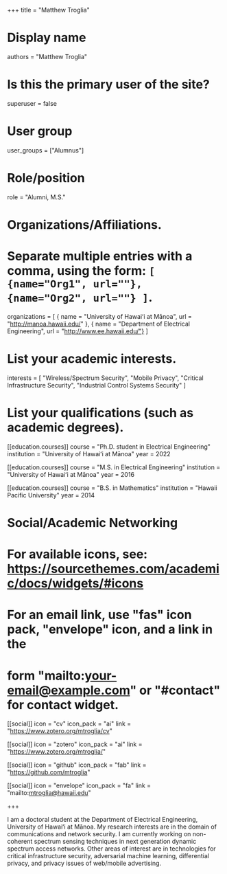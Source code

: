 +++
title = "Matthew Troglia"

# Display name
authors = "Matthew Troglia"

# Is this the primary user of the site?
superuser = false

# User group
user_groups = ["Alumnus"]

# Role/position
role = "Alumni, M.S."

# Organizations/Affiliations.
# Separate multiple entries with a comma, using the form: `[ {name="Org1", url=""}, {name="Org2", url=""} ]`.
organizations = [ { name = "University of Hawaiʻi at Mānoa", url = "http://manoa.hawaii.edu/" }, { name = "Department of Electrical Engineering", url = "http://www.ee.hawaii.edu/"} ]

# List your academic interests.
interests = [
    "Wireless/Spectrum Security",
    "Mobile Privacy",
    "Critical Infrastructure Security",
    "Industrial Control Systems Security"
  ]

# List your qualifications (such as academic degrees).
[[education.courses]]
  course = "Ph.D. student in Electrical Engineering"
  institution = "University of Hawaiʻi at Mānoa"
  year = 2022

[[education.courses]]
    course = "M.S. in Electrical Engineering"
    institution = "University of Hawaiʻi at Mānoa"
    year = 2016

[[education.courses]]
  course = "B.S. in Mathematics"
  institution = "Hawaii Pacific University"
  year = 2014

# Social/Academic Networking
# For available icons, see: https://sourcethemes.com/academic/docs/widgets/#icons
#   For an email link, use "fas" icon pack, "envelope" icon, and a link in the
#   form "mailto:your-email@example.com" or "#contact" for contact widget.

[[social]]
  icon = "cv"
  icon_pack = "ai"
  link = "https://www.zotero.org/mtroglia/cv"

[[social]]
  icon = "zotero"
  icon_pack = "ai"
  link = "https://www.zotero.org/mtroglia/"


[[social]]
  icon = "github"
  icon_pack = "fab"
  link = "https://github.com/mtroglia"

[[social]]
  icon = "envelope"
  icon_pack = "fa"
  link = "mailto:mtroglia@hawaii.edu"

+++

I am a doctoral student at the Department of Electrical Engineering, University of Hawaiʻi at Mānoa. My research interests are in the domain of communications and network security.  I am currently working on non-coherent spectrum sensing techniques in next generation dynamic spectrum access networks. Other areas of interest are in technologies for critical infrastructure security, adversarial machine learning, differential privacy, and privacy issues of web/mobile advertising.
